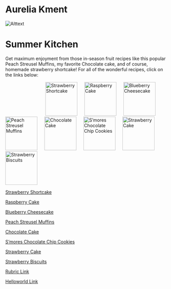 


  






# Aurelia Kment

![Alttext](https://images.immediate.co.uk/production/volatile/sites/30/2022/05/Raspberry-cake-92db1a0.jpg?quality=90&webp=true&resize=300,272)


# Summer Kitchen #
<p> Get maximum enjoyment from those in-season fruit recipes like this popular Peach Streusel Muffins, my favorite Chocolate cake, and of course,  homemade strawberry shortcake! For all of the wonderful recipes, click on the links below:
</p>

<p><a href="https://aurelia2024.github.io/Page-1/"><img src="https://sallysbakingaddiction.com/wp-content/uploads/2022/04/strawberry-shortcake-whipped-cream-biscuits.jpg" alt="Strawberry Shortcake" style="width:100px;height:105px;margin-left:125px;margin-right:18px;" /></a>
<a href="https://aurelia2024.github.io/Page-2/"><img src="https://images.immediate.co.uk/production/volatile/sites/30/2022/05/Raspberry-cake-92db1a0.jpg"                        quality=90&webp=true&resize=300,272" alt="Raspberry Cake" style="width:100px;height:105px;margin-right:18px;" /></a>
<a href="https://aurelia2024.github.io/page-3/"><img src="https://theloopywhisk.com/wp-content/uploads/2021/01/Blueberry-Cheesecake_730px-9.jpg.webp" alt="Blueberry Cheesecake" style="width:100px;height:105px;margin-right:18px;" /></a>
<a href="https://github.com/aurelia2024/page-4/"><img src="https://sallysbakingaddiction.com/wp-content/uploads/2014/07/peach-muffins.jpg" alt="Peach Streusel Muffins" style="width:100px;height:105px;margin-right:18px;" /></a>
<a href="https://aurelia2024.github.io/page-5/"><img src="https://sallysbakingaddiction.com/wp-content/uploads/2017/06/chocolate-zucchini-cake.jpg" alt="Chocolate Cake" style="width:100px;height:105px;margin-right:18px;" /></a>
<a href="https://aurelia2024.github.io/page-6/"><img src="https://sallysbakingaddiction.com/wp-content/uploads/2012/04/smores-chocolate-chip-cookies-5.jpg" alt="S’mores Chocolate Chip Cookies" style="width:100px;height:105px;margin-right:18px;" /></a>
<a href="https://aurelia2024.github.io/page-7/"><img src="https://sallysbakingaddiction.com/wp-content/uploads/2017/12/homemade-strawberry-cake-4.jpg" alt="Strawberry Cake" style="width:100px;height:105px;margin-right:18px;" /></a>
<a href="https://aurelia2024.github.io/page-8/"><img src="https://sallysbakingaddiction.com/wp-content/uploads/2020/01/strawberry-shortcake-biscuit-cookies.jpg" alt="Strawberry Biscuits" style="width:100px;height:105px;margin-right:18px;" /></a>
  

</p>

[Strawberry Shortcake](https://aurelia2024.github.io/Page-1/)

[Raspberry Cake](https://aurelia2024.github.io/Page-2/)

[Blueberry Cheesecake](https://aurelia2024.github.io/page-3/)

[Peach Streusel Muffins](https://aurelia2024.github.io/page-4/)

[Chocolate Cake](https://aurelia2024.github.io/page-5/)

[S’mores Chocolate Chip Cookies](https://aurelia2024.github.io/page-6/)

[Strawberry Cake](https://aurelia2024.github.io/page-7/) 

[Strawberry Biscuits](https://aurelia2024.github.io/page-8/)

[Rubric Link](https://aurelia2024.github.io/rubric/)

[Helloworld Link](https://aurelia2024.github.io/Helloworld/)


